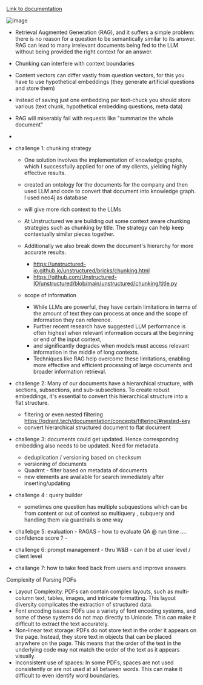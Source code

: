 [Link to documentation](https://docs.google.com/presentation/d/1IJ1bpoLmHfFzKM3Ef6OoWGwvrwDwLV7EcoOHxLZzizE/edit)

![image](https://github.com/harirajeev/learn_LLMS/assets/13446418/3617133e-e623-4572-ba19-dfc8dbe9b954)

- Retrieval Augmented Generation (RAG), and it suffers a simple problem: there is no reason for a question to be semantically similar to its answer. RAG can lead to many irrelevant documents being fed to the LLM without being provided the right context for an answer. 
- Chunking can interfere with context boundaries
- Content vectors can differ vastly from question vectors, for this you have to use hypothetical embeddings (they generate artificial questions and store them)
- Instead of saving just one embedding per text-chuck you should store various (text chunk, hypothetical embedding questions, meta data)
- RAG will miserably fail with requests like "summarize the whole document"

- 
- challenge 1: chunking strategy
    - One solution involves the implementation of knowledge graphs, which I successfully applied for one of my clients, yielding highly effective results.
    - created an ontology for the documents for the company and then used LLM and code to convert that document into knowledge graph. I used neo4j as database
    - will give more rich context to the LLMs
    - At Unstructured we are building out some context aware chunking strategies such as chunking by title. The strategy can help keep contextually similar pieces together.
    - Additionally we also break down the document's hierarchy for more accurate results.
       - https://unstructured-io.github.io/unstructured/bricks/chunking.html
       - https://github.com/Unstructured-IO/unstructured/blob/main/unstructured/chunking/title.py
     
    - scope of information
        - While LLMs are powerful, they have certain limitations in terms of the amount of text they can process at once and the scope of information they can reference.
        - Further recent research have suggested LLM performance is often highest when relevant information occurs at the beginning or end of the input context,
        - and significantly degrades when models must access relevant information in the middle of long contexts.
        - Techniques like RAG help overcome these limitations, enabling more effective and efficient processing of large documents and broader information retrieval.

- challenge 2: Many of our documents have a hierarchical structure, with sections, subsections, and sub-subsections. To create robust embeddings, it's essential to convert this hierarchical structure into a flat structure.
    - filtering or even nested filtering https://qdrant.tech/documentation/concepts/filtering/#nested-key
    - convert hierarchical structured document to flat document

- challenge 3: documents could get updated. Hence correspondng embedding also needs to be updated. Need for metadata.
    - deduplication / versioning based on checksum
    - versioning of documents
    - Quadrnt - filter based on metadata of documents
    - new elements are available for search immediately after inserting/updating

- challenge 4 : query builder
    - sometimes one question has multiple subquestions which can be from content or out of context so multiquery , subquery and handling them via guardrails is one way 

- challebge 5: evaluation 
             - RAGAS
             - how to evaluate QA @ run time .... confidence score ?
             - 
- challenge 6: prompt management 
             - thru W&B
             - can it be at user level / client level

- challange 7: how to take feed back from users and improve answers

Complexity of Parsing PDFs

- Layout Complexity: PDFs can contain complex layouts, such as multi-column text, tables, images, and intricate formatting. This layout diversity complicates the extraction of structured data.
- Font encoding issues: PDFs use a variety of font encoding systems, and some of these systems do not map directly to Unicode. This can make it difficult to extract the text accurately.
- Non-linear text storage: PDFs do not store text in the order it appears on the page. Instead, they store text in objects that can be placed anywhere on the page. This means that the order of the text in the underlying code may not match the order of the text as it appears visually.
- Inconsistent use of spaces: In some PDFs, spaces are not used consistently or are not used at all between words. This can make it difficult to even identify word boundaries.
